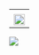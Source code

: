 <table>
  <tr>
    <td width="54%">
      <!--img src="https://github-readme-stats.vercel.app/api?count_private=true&username=adideas&show_icons=true&include_all_commits=true&theme=dark&locale=ru" /--> 
    </td>
    <td width="46%">
      <!--img src="https://github-readme-stats.vercel.app/api/top-langs/?count_private=true&username=adideas&show_icons=true&theme=dark&custom_title=Стек"/-->
    </td>
  </tr>

  <tr>
    <td colspan="2">
      <img src="https://www.ixbt.com/img/n1/news/2020/5/1/tenor-google.gif" width="100%"/>
    </td>
  </tr>
</table>
<a href="https://www.codewars.com/users/uff_auth" target="_blank">
<img src="https://www.codewars.com/users/uff_auth/badges/large"/>
  </a>

